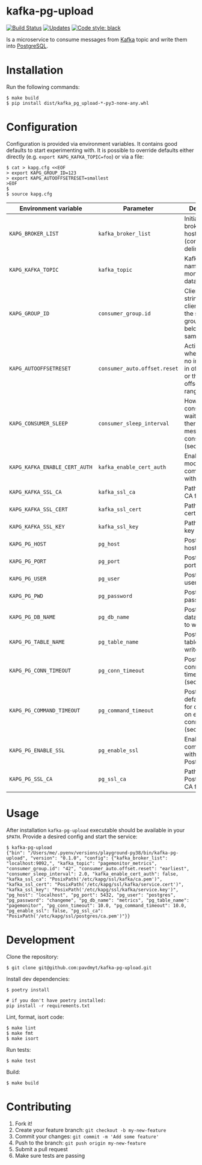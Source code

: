kafka-pg-upload
===============

[![Build Status](https://travis-ci.org/pavdmyt/kafka-pg-upload.svg?branch=master)](https://travis-ci.org/pavdmyt/kafka-pg-upload)
[![Updates](https://pyup.io/repos/github/pavdmyt/kafka-pg-upload/shield.svg)](https://pyup.io/repos/github/pavdmyt/kafka-pg-upload/)
[![Code style: black](https://img.shields.io/badge/code%20style-black-000000.svg)](https://github.com/psf/black)

Is a microservice to consume messages from [Kafka](https://kafka.apache.org/)
topic and write them into [PostgreSQL](https://www.postgresql.org/).


# Installation

Run the following commands:

```
$ make build
$ pip install dist/kafka_pg_upload-*-py3-none-any.whl
```


# Configuration

Configuration is provided via environment variables. It contains good defaults
to start experimenting with. It is possible to override defaults either directly
(e.g. `export KAPG_KAFKA_TOPIC=foo`) or via a file:

```
$ cat > kapg.cfg <<EOF
> export KAPG_GROUP_ID=123
> export KAPG_AUTOOFFSETRESET=smallest
>EOF
$
$ source kapg.cfg
```

| Environment variable           | Parameter                | Description                                        | Default                                   |
|--------------------------------|--------------------------|----------------------------------------------------|-------------------------------------------|
| `KAPG_BROKER_LIST`             | `kafka_broker_list`      | Initial list of brokers as host:port (comma delimited) | `"localhost:9092,"`                   |
| `KAPG_KAFKA_TOPIC`             | `kafka_topic`            | Kafka topic name to send monitoring data           | `"pagemonitor_metrics"`                   |
| `KAPG_GROUP_ID`                | `consumer_group.id`      | Client group id string. All clients sharing the same group.id belong to the same group | `42`  |
| `KAPG_AUTOOFFSETRESET`         | `consumer_auto.offset.reset` | Action to take when there is no initial offset in offset store or the desired offset is out of range | `"earliest"` |
| `KAPG_CONSUMER_SLEEP`          | `consumer_sleep_interval` | How long consumer waits when there is no messages to consume (seconds) | `2`                  |
| `KAPG_KAFKA_ENABLE_CERT_AUTH`  | `kafka_enable_cert_auth`  | Enable SSL mode for communication with Kafka      | `False`                                   |
| `KAPG_KAFKA_SSL_CA`            | `kafka_ssl_ca`           | Path to Kafka CA file                              | `"/etc/kapg/ssl/kafka/ca.pem"`            |
| `KAPG_KAFKA_SSL_CERT`          | `kafka_ssl_cert`         | Path to Kafka certificate file                     | `"/etc/kapg/ssl/kafka/service.cert"`      |
| `KAPG_KAFKA_SSL_KEY`           | `kafka_ssl_key`          | Path to Kafka key file                             | `"/etc/kapg/ssl/kafka/service.key"`       |
| `KAPG_PG_HOST`                 | `pg_host`                | PostgreSQL host                                    | `"localhost"`                             |
| `KAPG_PG_PORT`                 | `pg_port`                | PostgreSQL port                                    | `5432`                                    |
| `KAPG_PG_USER`                 | `pg_user`                | PostgreSQL user                                    | `"postgres"`                              |
| `KAPG_PG_PWD`                  | `pg_password`            | PostgreSQL password                                | `"changeme"`                              |
| `KAPG_PG_DB_NAME`              | `pg_db_name`             | PostgreSQL database name to write into             | `"metrics"`                               |
| `KAPG_PG_TABLE_NAME`           | `pg_table_name`          | PostgreSQL table name to write into                | `"pagemonitor"`                           |
| `KAPG_PG_CONN_TIMEOUT`         | `pg_conn_timeout`        | PostgreSQL connection timeout (seconds)            | `10.0`                                    |
| `KAPG_PG_COMMAND_TIMEOUT`      | `pg_command_timeout`     | PostgreSQL default timeout for operations on existing connection (seconds) | `10.0`            |
| `KAPG_PG_ENABLE_SSL`           | `pg_enable_ssl`          | Enable SSL for communication with PostgreSQL       | `False`                                   |
| `KAPG_PG_SSL_CA`               | `pg_ssl_ca`              | Path to PostgreSQL CA file                         | `"/etc/kapg/ssl/postgres/ca.pem"`         |


# Usage

After installation `kafka-pg-upload` executable should be available in your `$PATH`.
Provide a desired config and start the service:

```
$ kafka-pg-upload
{"bin": "/Users/me/.pyenv/versions/playground-py38/bin/kafka-pg-upload", "version": "0.1.0", "config": {"kafka_broker_list": "localhost:9092,", "kafka_topic": "pagemonitor_metrics", "consumer_group.id": "42", "consumer_auto.offset.reset": "earliest", "consumer_sleep_interval": 2.0, "kafka_enable_cert_auth": false, "kafka_ssl_ca": "PosixPath('/etc/kapg/ssl/kafka/ca.pem')", "kafka_ssl_cert": "PosixPath('/etc/kapg/ssl/kafka/service.cert')", "kafka_ssl_key": "PosixPath('/etc/kapg/ssl/kafka/service.key')", "pg_host": "localhost", "pg_port": 5432, "pg_user": "postgres", "pg_password": "changeme", "pg_db_name": "metrics", "pg_table_name": "pagemonitor", "pg_conn_timeout": 10.0, "pg_command_timeout": 10.0, "pg_enable_ssl": false, "pg_ssl_ca": "PosixPath('/etc/kapg/ssl/postgres/ca.pem')"}}
```


# Development

Clone the repository:

```
$ git clone git@github.com:pavdmyt/kafka-pg-upload.git
```

Install dev dependencies:

```
$ poetry install

# if you don't have poetry installed:
pip install -r requirements.txt
```

Lint, format, isort code:

```
$ make lint
$ make fmt
$ make isort
```

Run tests:

```
$ make test
```

Build:

```
$ make build
```


# Contributing

1. Fork it!
2. Create your feature branch: `git checkout -b my-new-feature`
3. Commit your changes: `git commit -m 'Add some feature'`
4. Push to the branch: `git push origin my-new-feature`
5. Submit a pull request
6. Make sure tests are passing
